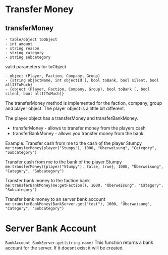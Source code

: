 # Transfer Money

## transferMoney
````
- table/object toObject
- int amount
- string reason
- string category
- string subcategory
`````

valid parameters for toObject
````
- object (Player, Faction, Company, Group)
- {string objectName, int objectId [, bool toBank, bool silent, bool allIfToMuch}
- {object (Player, Faction, Company, Group), bool toBank [, bool silent, bool allIfToMuch]}
````

The transferMoney method is implemented for the faction, company, group and player object. The player object is a little bit different.

The player object has a transferMoney and transferBankMoney.
- transferMoney - allows to transfer money from the players cash
- transferBankMoney - allows you transfer money from the bank

Example:
Transfer cash from me to the cash of the player Stumpy
`me:transferMoney(player("Stumpy"), 1000, "Überweisung", "Category", "Subcategory")`

Transfer cash from me to the bank of the player Stumpy
`me:transferMoney({player("Stumpy"), false, true}, 1000, "Überweisung", "Category", "Subcategory")`

Transfer bank money to the faction bank
`me:transferBankMoney(me:getFaction(), 1000, "Überweisung", "Category", "Subcategory")`

Transfer bank money to an server bank account
`me:transferBankMoney(BankServer.get("test"), 1000, "Überweisung", "Category", "Subcategory")`

# Server Bank Account

`BankAccount BankServer.get(string name)`
This function returns a bank account for the server. If it doesnt exist it will be created.